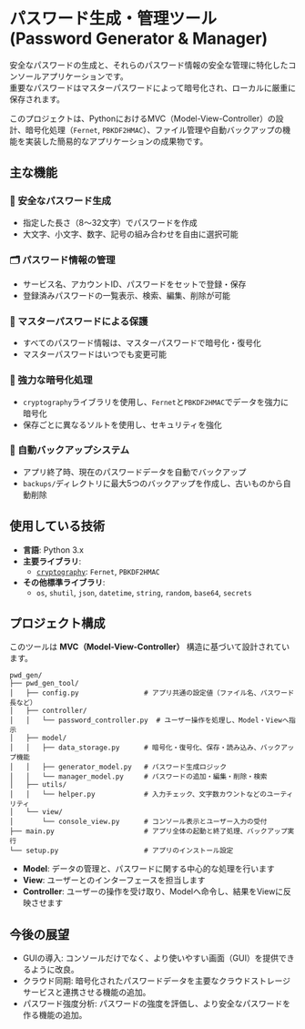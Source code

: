 #  パスワード生成・管理ツール (Password Generator & Manager)

安全なパスワードの生成と、それらのパスワード情報の安全な管理に特化したコンソールアプリケーションです。  
重要なパスワードはマスターパスワードによって暗号化され、ローカルに厳重に保存されます。

このプロジェクトは、PythonにおけるMVC（Model-View-Controller）の設計、暗号化処理（`Fernet`, `PBKDF2HMAC`）、ファイル管理や自動バックアップの機能を実装した簡易的なアプリケーションの成果物です。

## 主な機能

### 🔐 安全なパスワード生成
- 指定した長さ（8〜32文字）でパスワードを作成
- 大文字、小文字、数字、記号の組み合わせを自由に選択可能

### 🗂️ パスワード情報の管理
- サービス名、アカウントID、パスワードをセットで登録・保存
- 登録済みパスワードの一覧表示、検索、編集、削除が可能

### 🔑 マスターパスワードによる保護
- すべてのパスワード情報は、マスターパスワードで暗号化・復号化
- マスターパスワードはいつでも変更可能

### 🧩 強力な暗号化処理
- `cryptography`ライブラリを使用し、`Fernet`と`PBKDF2HMAC`でデータを強力に暗号化
- 保存ごとに異なるソルトを使用し、セキュリティを強化

### 💾 自動バックアップシステム
- アプリ終了時、現在のパスワードデータを自動でバックアップ
- `backups/`ディレクトリに最大5つのバックアップを作成し、古いものから自動削除

## 使用している技術

- **言語**: Python 3.x
- **主要ライブラリ**:
  - [`cryptography`](https://cryptography.io/en/latest/): `Fernet`, `PBKDF2HMAC`
- **その他標準ライブラリ**:
  - `os`, `shutil`, `json`, `datetime`, `string`, `random`, `base64`, `secrets`

## プロジェクト構成

このツールは **MVC（Model-View-Controller）** 構造に基づいて設計されています。

```
pwd_gen/
├── pwd_gen_tool/
│   ├── config.py                # アプリ共通の設定値（ファイル名、パスワード長など）
│   ├── controller/
│   │   └── password_controller.py  # ユーザー操作を処理し、Model・Viewへ指示
│   ├── model/
│   │   ├── data_storage.py      # 暗号化・復号化、保存・読み込み、バックアップ機能
│   │   ├── generator_model.py   # パスワード生成ロジック
│   │   └── manager_model.py     # パスワードの追加・編集・削除・検索
│   ├── utils/
│   │   └── helper.py            # 入力チェック、文字数カウントなどのユーティリティ
│   └── view/
│       └── console_view.py      # コンソール表示とユーザー入力の受付
├── main.py                      # アプリ全体の起動と終了処理、バックアップ実行
└── setup.py                     # アプリのインストール設定
```

- **Model**: データの管理と、パスワードに関する中心的な処理を行います
- **View**: ユーザーとのインターフェースを担当します
- **Controller**: ユーザーの操作を受け取り、Modelへ命令し、結果をViewに反映させます

## 今後の展望
- GUIの導入: コンソールだけでなく、より使いやすい画面（GUI）を提供できるように改良。
- クラウド同期: 暗号化されたパスワードデータを主要なクラウドストレージサービスと連携させる機能の追加。
- パスワード強度分析: パスワードの強度を評価し、より安全なパスワードを作る機能の追加。
